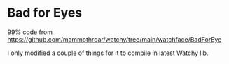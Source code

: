 # Bad for Eyes

99% code from https://github.com/mammothroar/watchy/tree/main/watchface/BadForEye

I only modified a couple of things for it to compile in latest Watchy lib.
